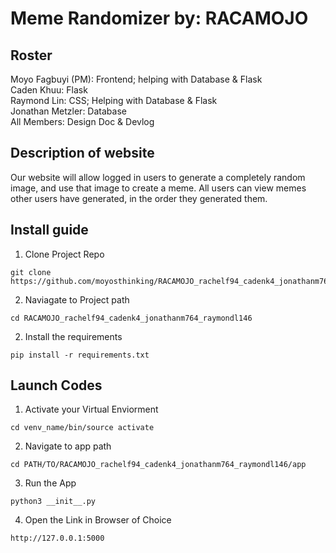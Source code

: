   # Meme Randomizer by: RACAMOJO
## Roster
Moyo Fagbuyi (PM): Frontend; helping with Database & Flask <br>
Caden Khuu: Flask <br>
Raymond Lin: CSS; Helping with Database & Flask <br>
Jonathan Metzler: Database <br>
All Members: Design Doc & Devlog <br>
##

## Description of website
Our website will allow logged in users to generate a completely random image, and use that image to create a meme. All users can view memes other users have generated, in the order they generated them.
##

## Install guide
1. Clone Project Repo
```
git clone https://github.com/moyosthinking/RACAMOJO_rachelf94_cadenk4_jonathanm764_raymondl146.git
```
2. Naviagate to Project path
```
cd RACAMOJO_rachelf94_cadenk4_jonathanm764_raymondl146
```
2. Install the requirements
```
pip install -r requirements.txt
```
##

## Launch Codes
1. Activate your Virtual Enviorment
```
cd venv_name/bin/source activate
```
2. Navigate to app path
```
cd PATH/TO/RACAMOJO_rachelf94_cadenk4_jonathanm764_raymondl146/app
```
3. Run the App
```
python3 __init__.py
```

4. Open the Link in Browser of Choice 
```
http://127.0.0.1:5000 
```
##

